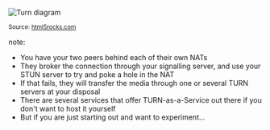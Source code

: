 ![Turn diagram](img/turn.png)

<small>Source: <a href="http://www.html5rocks.com/en/tutorials/webrtc/infrastructure/">html5rocks.com</a></small>

note:
- You have your two peers behind each of their own NATs
- They broker the connection through your signalling server, and use your STUN
  server to try and poke a hole in the NAT
- If that fails, they will transfer the media through one or several TURN
  servers at your disposal
- There are several services that offer TURN-as-a-Service out there if you
  don't want to host it yourself
- But if you are just starting out and want to experiment...

